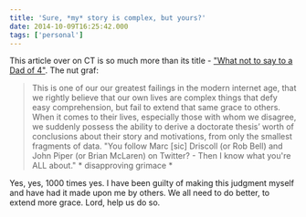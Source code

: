 ```yaml
---
title: 'Sure, *my* story is complex, but yours?'
date: 2014-10-09T16:25:42.000
tags: ['personal']
---
```


This article over on CT is so much more than its title - ["What not to say to a Dad of 4"](http://www.christianitytoday.com/peter-chin/2014/september/dont-say-these-four-things-to-dad-with-four-kids.html). The nut graf:

> This is one of our our greatest failings in the modern internet age, that we rightly believe that our own lives are complex things that defy easy comprehension, but fail to extend that same grace to others. When it comes to their lives, especially those with whom we disagree, we suddenly possess the ability to derive a doctorate thesis’ worth of conclusions about their story and motivations, from only the smallest fragments of data. "You follow Marc \[sic\] Driscoll (or Rob Bell) and John Piper (or Brian McLaren) on Twitter? - Then I know what you're ALL about." \* disapproving grimace \*

Yes, yes, 1000 times yes. I have been guilty of making this judgment myself and have had it made upon me by others. We all need to do better, to extend more grace. Lord, help us do so.
